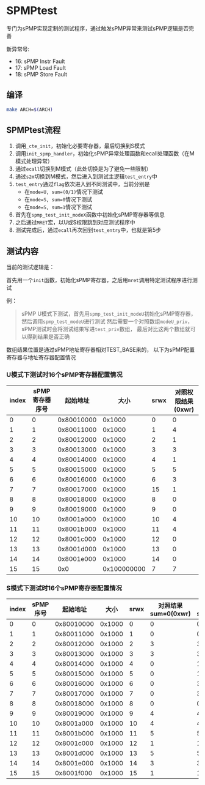 # SPMPtest

专门为sPMP实现定制的测试程序，通过触发sPMP异常来测试sPMP逻辑是否完善

新异常号:
- 16: sPMP Instr Fault
- 17: sPMP Load Fault
- 18: sPMP Store Fault

## 编译

```bash
make ARCH=$(ARCH)
```

## SPMPtest流程

1. 调用`_cte_init`，初始化必要寄存器，最后切换到S模式
2. 调用`init_spmp_handler`，初始化sPMP异常处理函数和ecall处理函数（在M模式处理异常）
3. 通过`ecall`切换到M模式（此处切换是为了避免一些限制）
4. 通过`s2m`切换到M模式，然后进入到测试主逻辑`test_entry`中
5. `test_entry`通过`flag`依次进入到不同测试中，当前分别是
    - 在`mode=U, sum=(0/1)`情况下测试
    - 在`mode=S, sum=0`情况下测试
    - 在`mode=S, sum=1`情况下测试
6. 首先在`spmp_test_init_modeX`函数中初始化sPMP寄存器等信息
7. 之后通过`MRET`宏，以U或S权限跳到对应测试程序中
8. 测试完成后，通过`ecall`再次回到`test_entry`中，也就是第5步

## 测试内容

当前的测试逻辑是：

首先用一个`init`函数，初始化sPMP寄存器，之后用`mret`调用特定测试程序进行测试

例：
> sPMP U模式下测试，首先用`spmp_test_init_modeU`初始化sPMP寄存器，然后调用`spmp_test_modeU`进行测试
> 然后需要一个对照数组`modeU_priv`，sPMP测试时会将测试结果写进`test_priv`数组，
> 最后对比这两个数组就可以得到结果是否正确

数组结果位置是通过sPMP地址寄存器相对TEST_BASE来的，
以下为sPMP配置寄存器与地址寄存器配置情况

### U模式下测试时16个sPMP寄存器配置情况

| index | sPMP寄存器序号 | 起始地址   | 大小        | srwx | 对照权限结果(0xwr) |
| ----- | -------------- | ---------- | ----------- | ---- | ------------------ |
| 0     | 0              | 0x80010000 | 0x1000      | 0    | 0                  |
| 1     | 1              | 0x80011000 | 0x1000      | 1    | 4                  |
| 2     | 2              | 0x80012000 | 0x1000      | 2    | 1                  |
| 3     | 3              | 0x80013000 | 0x1000      | 3    | 3                  |
| 4     | 4              | 0x80014000 | 0x1000      | 4    | 1                  |
| 5     | 5              | 0x80015000 | 0x1000      | 5    | 5                  |
| 6     | 6              | 0x80016000 | 0x1000      | 6    | 3                  |
| 7     | 7              | 0x80017000 | 0x1000      | 15   | 1                  |
| 8     | 8              | 0x80018000 | 0x1000      | 8    | 0                  |
| 9     | 9              | 0x80019000 | 0x1000      | 9    | 0                  |
| 10    | 10             | 0x8001a000 | 0x1000      | 10   | 4                  |
| 11    | 11             | 0x8001b000 | 0x1000      | 11   | 4                  |
| 12    | 12             | 0x8001c000 | 0x1000      | 12   | 0                  |
| 13    | 13             | 0x8001d000 | 0x1000      | 13   | 0                  |
| 14    | 14             | 0x8001e000 | 0x1000      | 14   | 0                  |
| 15    | 15             | 0x0        | 0x100000000 | 7    | 7                  |

### S模式下测试时16个sPMP寄存器配置情况

| index | sPMP序号 | 起始地址   | 大小   | srwx | 对照结果sum=0(0xwr) | 对照结果sum=1(0xwr) |
| ----- | -------- | ---------- | ------ | ---- | ------------------- | ------------------- |
| 0     | 0        | 0x80010000 | 0x1000 | 0    | 0                   | 0                   |
| 1     | 1        | 0x80011000 | 0x1000 | 1    | 0                   | 0                   |
| 2     | 2        | 0x80012000 | 0x1000 | 2    | 3                   | 3                   |
| 3     | 3        | 0x80013000 | 0x1000 | 3    | 3                   | 3                   |
| 4     | 4        | 0x80014000 | 0x1000 | 4    | 0                   | 1                   |
| 5     | 5        | 0x80015000 | 0x1000 | 5    | 0                   | 1                   |
| 6     | 6        | 0x80016000 | 0x1000 | 6    | 0                   | 3                   |
| 7     | 7        | 0x80017000 | 0x1000 | 7    | 0                   | 3                   |
| 8     | 8        | 0x80018000 | 0x1000 | 8    | 0                   | 0                   |
| 9     | 9        | 0x80019000 | 0x1000 | 9    | 4                   | 4                   |
| 10    | 10       | 0x8001a000 | 0x1000 | 10   | 4                   | 4                   |
| 11    | 11       | 0x8001b000 | 0x1000 | 11   | 5                   | 5                   |
| 12    | 12       | 0x8001c000 | 0x1000 | 12   | 1                   | 1                   |
| 13    | 13       | 0x8001d000 | 0x1000 | 13   | 5                   | 5                   |
| 14    | 14       | 0x8001e000 | 0x1000 | 14   | 3                   | 3                   |
| 15    | 15       | 0x8001f000 | 0x1000 | 15   | 1                   | 1                   |
